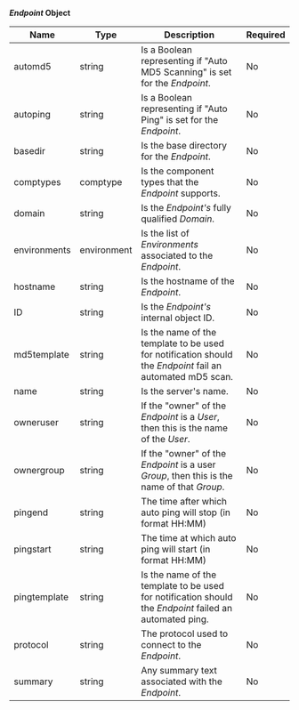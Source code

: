 **_Endpoint_ Object**

| Name         | Type                                            | Description                                                                                               | Required |
|--------------|-------------------------------------------------|-----------------------------------------------------------------------------------------------------------|----------|
| automd5      | string                                          | Is a Boolean representing if "Auto MD5 Scanning" is set for the _Endpoint_.                               | No       |
| autoping     | string                                          | Is a Boolean representing if "Auto Ping" is set for the _Endpoint_.                                       | No       |
| basedir      | string                                          | Is the base directory for the _Endpoint_.                                                                 | No       |
| comptypes    | comptype                                        | Is the component types that the _Endpoint_ supports.                                                      | No       |
| domain       | string                                          | Is the _Endpoint's_ fully qualified _Domain_.                                                             | No       |
| environments | environment                                     | Is the list of _Environments_ associated to the _Endpoint_.                                               | No       |
| hostname     | string                                          | Is the hostname of the _Endpoint_.                                                                        | No       |
| ID           | string                                          | Is the _Endpoint's_ internal object ID.                                                                   | No       |
| md5template  | string                                          | Is the name of the template to be used for notification should the _Endpoint_ fail an automated mD5 scan. | No       |
| name         | string                                          | Is the server's name.                                                                                     | No       |
| owneruser    | string                                          | If the "owner" of the _Endpoint_ is a _User_, then this is the name of the _User_.                        | No       |
| ownergroup   | string                                          | If the "owner" of the _Endpoint_ is a user _Group_, then this is the name of that _Group_.                | No       |
| pingend      | string                                          | The time after which auto ping will stop (in format HH:MM)                                                | No       |
| pingstart    | string                                          | The time at which auto ping will start (in format HH:MM)                                                  | No       |
| pingtemplate | string                                          | Is the name of the template to be used for notification should the _Endpoint_ failed an automated ping.   | No       |
| protocol     | string                                          | The protocol used to connect to the _Endpoint_.                                                           | No       |
| summary      | string                                          | Any summary text associated with the _Endpoint_.                                                          | No       |
